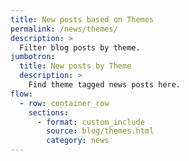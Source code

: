 ```yaml
---
title: New posts based on Themes
permalink: /news/themes/
description: >
  Filter blog posts by theme.
jumbotron:
  title: New posts by Theme
  description: >
    Find theme tagged news posts here.
flow:
  - row: container_row
    sections:
      - format: custom_include
        source: blog/themes.html
        category: news
---
```


